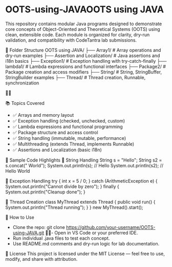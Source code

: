 # OOTS-using-JAVAOOTS using JAVA
This repository contains modular Java programs designed to demonstrate core concepts of Object-Oriented and Theoretical Systems (OOTS) using clean, extensible code. Each module is organized for clarity, dry-run validation, and compatibility with CodeTantra lab submissions.

📂 Folder Structure
OOTS using JAVA/
├── Array1/                     # Array operations and dry-run examples
├── Assertion and Localization/ # Java assertions and i18n basics
├── Exception1/                 # Exception handling with try-catch-finally
├── lambda1/                    # Lambda expressions and functional interfaces
├── Package2/                   # Package creation and access modifiers
├── String/                     # String, StringBuffer, StringBuilder examples
├── Thread/                     # Thread creation, Runnable, synchronization



📚 Topics Covered
- ✅ Arrays and memory layout
- ✅ Exception handling (checked, unchecked, custom)
- ✅ Lambda expressions and functional programming
- ✅ Package structure and access control
- ✅ String handling (immutable, mutable, performance)
- ✅ Multithreading (extends Thread, implements Runnable)
- ✅ Assertions and Localization (basic i18n)

🧪 Sample Code Highlights
🔹 String Handling
String s = "Hello";
String s2 = s.concat(" World");
System.out.println(s);  // Hello
System.out.println(s2); // Hello World


🔹 Exception Handling
try {
    int x = 5 / 0;
} catch (ArithmeticException e) {
    System.out.println("Cannot divide by zero");
} finally {
    System.out.println("Cleanup done");
}


🔹 Thread Creation
class MyThread extends Thread {
    public void run() {
        System.out.println("Thread running");
    }
}
new MyThread().start();



🧠 How to Use
- Clone the repo:
git clone https://github.com/your-username/OOTS-using-JAVA.git
- Open in VS Code or your preferred IDE.
- Run individual .java files to test each concept.
- Use README.md comments and dry-run logic for lab documentation.

📄 License
This project is licensed under the MIT License — feel free to use, modify, and share with attribution.

